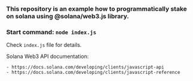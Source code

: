 ### This repository is an example how to programmatically stake on solana using @solana/web3.js library.
### Start command: `node index.js`
Check `index.js` file for details.

Solana Web3 API documentation:

    - https://docs.solana.com/developing/clients/javascript-api
    - https://docs.solana.com/developing/clients/javascript-reference